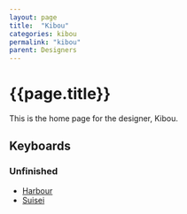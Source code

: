 ```yaml
---
layout: page
title:  "Kibou"
categories: kibou
permalink: "kibou"
parent: Designers
---
```

# {{page.title}}

This is the home page for the designer, Kibou.

## Keyboards

### Unfinished

- [Harbour](/kibou/harbour)
- [Suisei](/kibou/suisei)
